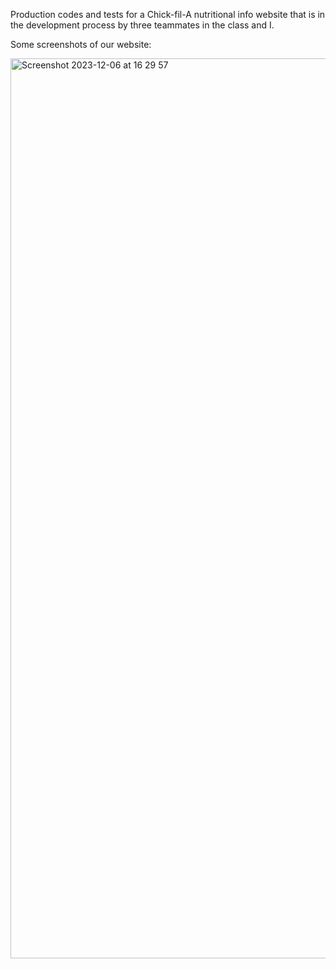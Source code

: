 Production codes and tests for a Chick-fil-A nutritional info website that is in the development process by three teammates in the class and I. 

Some screenshots of our website:

<img width="1440" alt="Screenshot 2023-12-06 at 16 29 57" src="https://github.com/jasonli2004/Xiaojia_Li/assets/144648942/2c915bfe-51a9-4be7-8e8a-f458357921b4">

